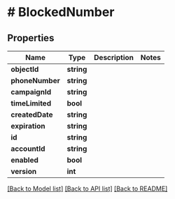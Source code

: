 # # BlockedNumber

## Properties

Name | Type | Description | Notes
------------ | ------------- | ------------- | -------------
**objectId** | **string** |  |
**phoneNumber** | **string** |  |
**campaignId** | **string** |  |
**timeLimited** | **bool** |  |
**createdDate** | **string** |  |
**expiration** | **string** |  |
**id** | **string** |  |
**accountId** | **string** |  |
**enabled** | **bool** |  |
**version** | **int** |  |

[[Back to Model list]](../../README.md#models) [[Back to API list]](../../README.md#endpoints) [[Back to README]](../../README.md)
